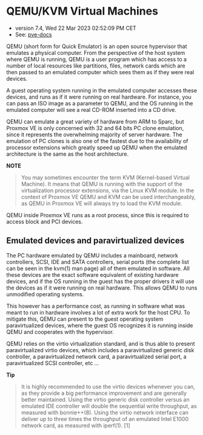 # QEMU/KVM Virtual Machines
- version 7.4, Wed 22 Mar 2023 02:52:09 PM CET
- See: [pve-docs](https://192.168.2.3:8006/pve-docs/chapter-qm.html)

QEMU (short form for Quick Emulator) is an open source hypervisor that emulates a physical computer. From the perspective of the host system where QEMU is running, QEMU is a user program which has access to a number of local resources like partitions, files, network cards which are then passed to an emulated computer which sees them as if they were real devices.

A guest operating system running in the emulated computer accesses these devices, and runs as if it were running on real hardware. For instance, you can pass an ISO image as a parameter to QEMU, and the OS running in the emulated computer will see a real CD-ROM inserted into a CD drive.

QEMU can emulate a great variety of hardware from ARM to Sparc, but Proxmox VE is only concerned with 32 and 64 bits PC clone emulation, since it represents the overwhelming majority of server hardware. The emulation of PC clones is also one of the fastest due to the availability of processor extensions which greatly speed up QEMU when the emulated architecture is the same as the host architecture.
 	
**NOTE**
> You may sometimes encounter the term KVM (Kernel-based Virtual Machine). It means that QEMU is running with the support of the virtualization processor extensions, via the Linux KVM module. In the context of Proxmox VE QEMU and KVM can be used interchangeably, as QEMU in Proxmox VE will always try to load the KVM module.

QEMU inside Proxmox VE runs as a root process, since this is required to access block and PCI devices.

## Emulated devices and paravirtualized devices

The PC hardware emulated by QEMU includes a mainboard, network controllers, SCSI, IDE and SATA controllers, serial ports (the complete list can be seen in the kvm(1) man page) all of them emulated in software. All these devices are the exact software equivalent of existing hardware devices, and if the OS running in the guest has the proper drivers it will use the devices as if it were running on real hardware. This allows QEMU to runs unmodified operating systems.

This however has a performance cost, as running in software what was meant to run in hardware involves a lot of extra work for the host CPU. To mitigate this, QEMU can present to the guest operating system paravirtualized devices, where the guest OS recognizes it is running inside QEMU and cooperates with the hypervisor.

QEMU relies on the virtio virtualization standard, and is thus able to present paravirtualized virtio devices, which includes a paravirtualized generic disk controller, a paravirtualized network card, a paravirtualized serial port, a paravirtualized SCSI controller, etc …

**Tip**
> It is highly recommended to use the virtio devices whenever you can, as they provide a big performance improvement and are generally better maintained. Using the virtio generic disk controller versus an emulated IDE controller will double the sequential write throughput, as measured with bonnie++(8). Using the virtio network interface can deliver up to three times the throughput of an emulated Intel E1000 network card, as measured with iperf(1). [1]

